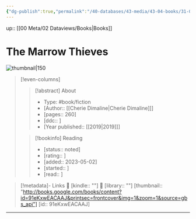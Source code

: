 ```yaml
---
{"dg-publish":true,"permalink":"/40-databases/43-media/43-04-books/31-00-backshelf/cellular-spaces-null-spaces-and-homotopy-localization/","created":"","updated":""}
---
```



up:: [[00 Meta/02 Dataviews/Books\|Books]]

# The Marrow Thieves

![thumbnail|150](http://books.google.com/books/content?id=91eKxwEACAAJ&printsec=frontcover&img=1&zoom=1&source=gbs_api)

> [!even-columns]
>
> > [!abstract] About
> >
> > - Type: #book/fiction
> > - [Author:: [[Cherie Dimaline\|Cherie Dimaline]]]
> > - [pages:: 260]
> > - [ddc:: ]
> > - [Year published:: [[2019\|2019]]]
>
> > [!bookinfo] Reading
> >
> > - [status:: noted]
> > - [rating:: ]
> > - [added:: 2023-05-02]
> > - [started:: ]
> > - [read:: ]

> [!metadata]- Links
> 🛒 [kindle:: ""]
> 🏫 [library:: ""] 
> [thumbnail:: "http://books.google.com/books/content?id=91eKxwEACAAJ&printsec=frontcover&img=1&zoom=1&source=gbs_api"] 
> [id:: 91eKxwEACAAJ]

***
